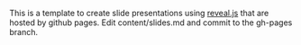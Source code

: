 This is a template to create slide presentations using [reveal.js](https://revealjs.com/) that are hosted by github pages.  Edit content/slides.md and commit to the gh-pages branch.

